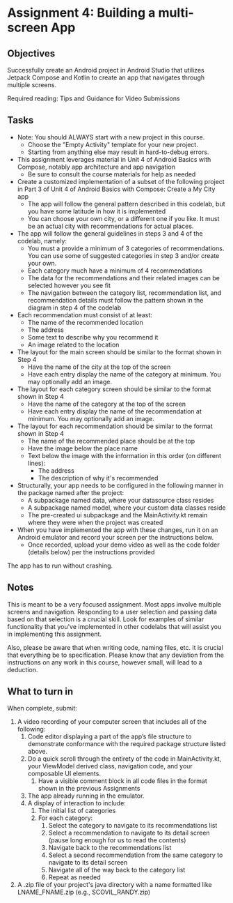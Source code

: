 # Assignment 4: Building a multi-screen App
## Objectives
Successfully create an Android project in Android Studio that utilizes Jetpack Compose and Kotlin to create an app that navigates through multiple screens.

Required reading:  Tips and Guidance for Video Submissions

## Tasks
- Note:  You should ALWAYS start with a new project in this course.
    - Choose the "Empty Activity" template for your new project.
    - Starting from anything else may result in hard-to-debug errors.
- This assignment leverages material in Unit 4 of Android Basics with Compose, notably app architecture and app navigation
    - Be sure to consult the course materials for help as needed
- Create a customized implementation of a subset of the following project in Part 3 of Unit 4 of Android Basics with Compose: Create a My City app 
    - The app will follow the general pattern described in this codelab, but you have some latitude in how it is implemented
    - You can choose your own city, or a different one if you like.  It must be an actual city with recommendations for actual places.
- The app will follow the general guidelines in steps 3 and 4 of the codelab, namely:
    - You must a provide a minimum of 3 categories of recommendations.  You can use some of suggested categories in step 3 and/or create your own.
    - Each category much have a minimum of 4 recommendations
    - The data for the recommendations and their related images can be selected however you see fit
    - The navigation between the category list, recommendation list, and recommendation details must follow the pattern shown in the diagram in step 4 of the codelab
- Each recommendation must consist of at least:
    - The name of the recommended location
    - The address
    - Some text to describe why you recommend it
    - An image related to the location
- The layout for the main screen should be similar to the format shown in Step 4
    - Have the name of the city at the top of the screen
    - Have each entry display the name of the category at minimum.  You may optionally add an image.
- The layout for each category screen should be similar to the format shown in Step 4
    - Have the name of the category at the top of the screen
    - Have each entry display the name of the recommendation at minimum.  You may optionally add an image.
- The layout for each recommendation should be similar to the format shown in Step 4
    - The name of the recommended place should be at the top
    - Have the image below the place name
    - Text below the image with the information in this order (on different lines):
        - The address
        - The description of why it's recommended
- Structurally, your app needs to be configured in the following manner in the package named after the project:
    - A subpackage named data, where your datasource class resides
    - A subpackage named model, where your custom data classes reside
    - The pre-created ui subpackage and the MainActivity.kt remain where they were when the project was created
- When you have implemented the app with these changes, run it on an Android emulator and record your screen per the instructions below.
    - Once recorded, upload your demo video as well as the code folder (details below) per the instructions provided

The app has to run without crashing.

## Notes
This is meant to be a very focused assignment.  Most apps involve multiple screens and navigation. Responding to a user selection and passing data based on that selection is a crucial skill.  Look for examples of similar functionality that you've implemented in other codelabs that will assist you in implementing this assignment.

Also, please be aware that when writing code, naming files, etc. it is crucial that everything be to specification.  Please know that any deviation from the instructions on any work in this course, however small, will lead to a deduction.

## What to turn in
When complete, submit:
1. A video recording of your computer screen that includes all of the following:
    1. Code editor displaying a part of the app’s file structure to demonstrate conformance with the required package structure listed above.
    2. Do a quick scroll through the entirety of the code in MainActivity.kt, your ViewModel derived class, navigation code, and your composable UI elements.
        1. Have a visible comment block in all code files in the format shown in the previous Assignments
    3. The app already running in the emulator.
    4. A display of interaction to include:
        1. The initial list of categories
        2. For each category:
            1. Select the category to navigate to its recommendations list
            2. Select a recommendation to navigate to its detail screen (pause long enough for us to read the contents)
            3. Navigate back to the recommendations list
            4. Select a second recommendation from the same category to navigate to its detail screen
            5. Navigate all of the way back to the category list
            6. Repeat as needed
2. A .zip file of your project's java directory with a name formatted like LNAME_FNAME.zip (e.g., SCOVIL_RANDY.zip)

